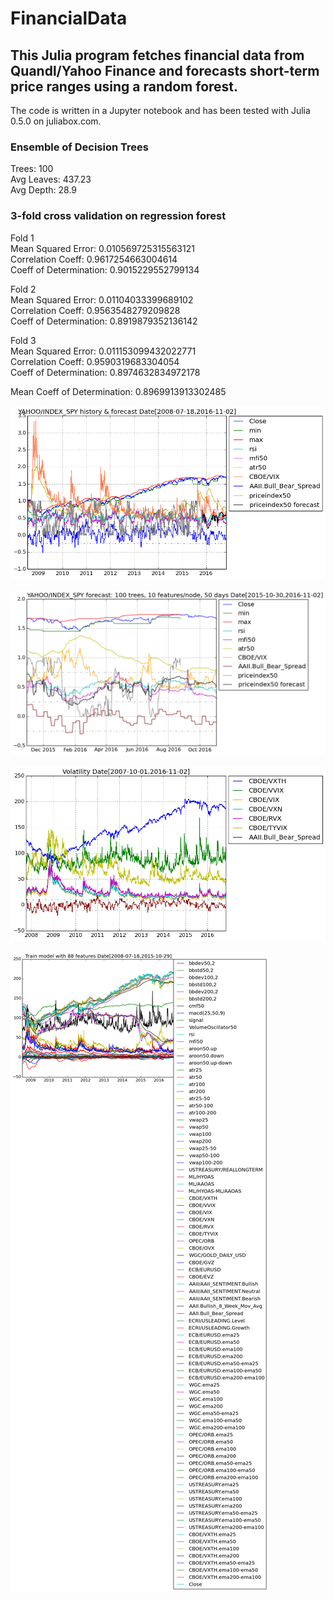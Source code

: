 # FinancialData

## This Julia program fetches financial data from Quandl/Yahoo Finance and forecasts short-term price ranges using a random forest.
The code is written in a Jupyter notebook and has been tested with Julia 0.5.0 on juliabox.com.

### Ensemble of Decision Trees  
Trees:      100  
Avg Leaves: 437.23  
Avg Depth:  28.9  

### 3-fold cross validation on regression forest  
Fold 1  
Mean Squared Error:     0.010569725315563121  
Correlation Coeff:      0.9617254663004614  
Coeff of Determination: 0.9015229552799134  

Fold 2  
Mean Squared Error:     0.01104033399689102  
Correlation Coeff:      0.9563548279209828  
Coeff of Determination: 0.8919879352136142  

Fold 3  
Mean Squared Error:     0.011153099432022771  
Correlation Coeff:      0.9590319683304054  
Coeff of Determination: 0.8974632834972178  

Mean Coeff of Determination: 0.8969913913302485  

![History and forecast](output_27_0.png)

![1 year forecast](output_28_0.png)

![Volatility](output_30_0.png)

![Features used in model training](output_24_0.png)

